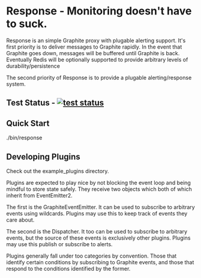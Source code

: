 # Response - Monitoring doesn't have to suck.

Response is an simple Graphite proxy with plugable alerting support. It's first priority is to deliver messages to Graphite rapidly. In the event that Graphite goes down, messages will be buffered until Graphite is back.  Eventually Redis will be optionally supported to provide arbitrary levels of durability/persistence 

The second priority of Response is to provide a plugable alerting/response system. 

## Test Status - [![test status](https://secure.travis-ci.org/gflarity/response.png)](http://travis-ci.org/gflarity/response)

## Quick Start

./bin/response

## Developing Plugins

Check out the example_plugins directory.

Plugins are expected to play nice by not blocking the event loop and being mindful to store state safely. They receive two objects which both of which inherit from EventEmitter2. 

The first is the GraphiteEventEmitter. It can be used to subscribe to arbitrary events using wildcards. Plugins may use this to keep track of events they care about. 

The second is the Dispatcher. It too can be used to subscribe to arbitrary events, but the source of these events is exclusively other plugins. Plugins may use this publish or subscribe to alerts.

Plugins generally fall under too categories by convention. Those that identify certain conditions by subscribing to Graphite events, and those that respond to the conditions identified by the former.




